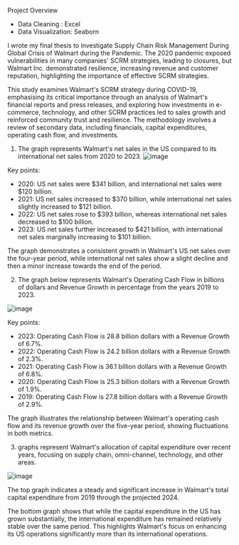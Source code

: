 
Project Overview
* Data Cleaning : Excel
* Data Visualization: Seaborn


I wrote my final thesis to investigate Supply Chain Risk Management During Global Crisis of Walmart during the Pandemic. 
The 2020 pandemic exposed vulnerabilities in many companies' SCRM strategies, leading to closures,
but Walmart Inc. demonstrated resilience, increasing revenue and customer reputation, highlighting the
importance of effective SCRM strategies.

This study examines Walmart's SCRM strategy during COVID-19, emphasising its critical importance
through an analysis of Walmart's financial reports and press releases, and exploring how investments in
e-commerce, technology, and other SCRM practices led to sales growth and reinforced community
trust and resilience. The methodology involves a review of secondary data, including financials, capital
expenditures, operating cash flow, and investments.


1) The graph represents Walmart's net sales in the US compared to its international net sales from 2020 to 2023.
![image](https://github.com/Srikrishnareddy00/BBA_Final_Project_Sri_Krishna_Reddy/assets/152496878/f0315e9a-a9e9-46ce-ab4d-61271e350a16)

Key points:

* 2020: US net sales were $341 billion, and international net sales were $120 billion.
* 2021: US net sales increased to $370 billion, while international net sales slightly increased to $121 billion.
* 2022: US net sales rose to $393 billion, whereas international net sales decreased to $100 billion.
* 2023: US net sales further increased to $421 billion, with international net sales marginally increasing to $101 billion.

The graph demonstrates a consistent growth in Walmart's US net sales over the four-year period, while international net sales show a slight decline and then a minor increase towards the end of the period.



2)  The graph below represents Walmart's Operating Cash Flow in billions of dollars and Revenue Growth in percentage from the years 2019 to 2023.

![image](https://github.com/Srikrishnareddy00/BBA_Final_Project_Sri_Krishna_Reddy/assets/152496878/473c4956-3396-4117-a527-329b5f1ba007)

 Key points:

* 2023: Operating Cash Flow is 28.8 billion dollars with a Revenue Growth of 6.7%.
* 2022: Operating Cash Flow is 24.2 billion dollars with a Revenue Growth of 2.3%.
* 2021: Operating Cash Flow is 36.1 billion dollars with a Revenue Growth of 6.8%.
* 2020: Operating Cash Flow is 25.3 billion dollars with a Revenue Growth of 1.9%.
* 2019: Operating Cash Flow is 27.8 billion dollars with a Revenue Growth of 2.9%.

The graph illustrates the relationship between Walmart's operating cash flow and its revenue growth over the five-year period, showing fluctuations in both metrics.


3) graphs represent Walmart's allocation of capital expenditure over recent years, focusing on supply chain, omni-channel, technology, and other areas.
   
![image](https://github.com/Srikrishnareddy00/BBA_Final_Project_Sri_Krishna_Reddy/assets/152496878/0ed60239-fa15-46d2-8b02-b8264f11b7f7)

The top graph indicates a steady and significant increase in Walmart's total capital expenditure from 2019 through the projected 2024.

The bottom graph shows that while the capital expenditure in the US has grown substantially, the international expenditure has remained relatively stable over the same period. This highlights Walmart's focus on enhancing its US operations significantly more than its international operations.







